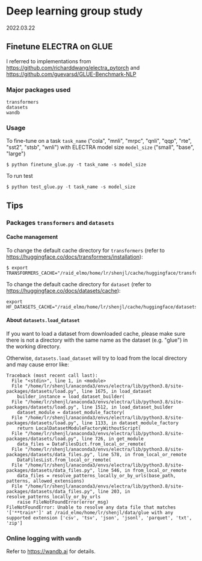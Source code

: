 # Deep learning group study
2022.03.22

## Finetune ELECTRA on GLUE

I referred to implementations from
https://github.com/richarddwang/electra_pytorch
and
https://github.com/guevarsd/GLUE-Benchmark-NLP

### Major packages used
```
transformers
datasets
wandb
```

### Usage

To fine-tune on a task `task_name` ("cola", "mnli", "mrpc", "qnli", "qqp", "rte", "sst2", "stsb", "wnli") 
with ELECTRA model size `model_size` ("small", "base", "large") 
```
$ python finetune_glue.py -t task_name -s model_size
```

To run test
```
$ python test_glue.py -t task_name -s model_size
```

## Tips

### Packages `transformers` and `datasets`

#### Cache management

To change the default cache directory for `transformers` (refer
to https://huggingface.co/docs/transformers/installation):

```
$ export TRANSFORMERS_CACHE="/raid_elmo/home/lr/shenjl/cache/huggingface/transformers"
```

To change the default cache directory for `dataset` (refer to https://huggingface.co/docs/datasets/cache):

```
export HF_DATASETS_CACHE="/raid_elmo/home/lr/shenjl/cache/huggingface/datasets"
```

#### About `datasets.load_dataset`

If you want to load a dataset from downloaded cache, please make sure there is not a directory with the same name as the
dataset (e.g. "glue") in the working directory.

Otherwise, `datasets.load_dataset` will try to load from the local directory and may cause error like:
```
Traceback (most recent call last):
  File "<stdin>", line 1, in <module>
  File "/home/lr/shenjl/anaconda3/envs/electra/lib/python3.8/site-packages/datasets/load.py", line 1675, in load_dataset
    builder_instance = load_dataset_builder(
  File "/home/lr/shenjl/anaconda3/envs/electra/lib/python3.8/site-packages/datasets/load.py", line 1512, in load_dataset_builder
    dataset_module = dataset_module_factory(
  File "/home/lr/shenjl/anaconda3/envs/electra/lib/python3.8/site-packages/datasets/load.py", line 1133, in dataset_module_factory
    return LocalDatasetModuleFactoryWithoutScript(
  File "/home/lr/shenjl/anaconda3/envs/electra/lib/python3.8/site-packages/datasets/load.py", line 726, in get_module
    data_files = DataFilesDict.from_local_or_remote(
  File "/home/lr/shenjl/anaconda3/envs/electra/lib/python3.8/site-packages/datasets/data_files.py", line 578, in from_local_or_remote
    DataFilesList.from_local_or_remote(
  File "/home/lr/shenjl/anaconda3/envs/electra/lib/python3.8/site-packages/datasets/data_files.py", line 546, in from_local_or_remote
    data_files = resolve_patterns_locally_or_by_urls(base_path, patterns, allowed_extensions)
  File "/home/lr/shenjl/anaconda3/envs/electra/lib/python3.8/site-packages/datasets/data_files.py", line 203, in resolve_patterns_locally_or_by_urls
    raise FileNotFoundError(error_msg)
FileNotFoundError: Unable to resolve any data file that matches '['**train*']' at /raid_elmo/home/lr/shenjl/data/glue with any supported extension ['csv', 'tsv', 'json', 'jsonl', 'parquet', 'txt', 'zip']
```

### Online logging with `wandb`

Refer to https://wandb.ai for details.